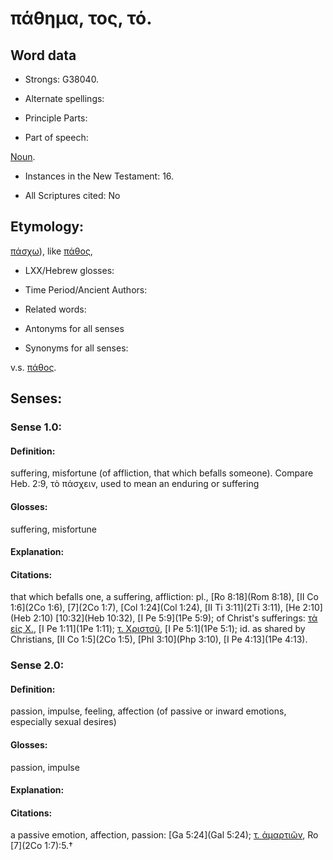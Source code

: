 # πάθημα, τος, τό.

<!-- Status: S2=NeedsReview -->
<!-- Lexica used for edits: BDAG, FFM, LN, A-S -->

## Word data

* Strongs: G38040.

* Alternate spellings:



* Principle Parts: 


* Part of speech: 

[Noun](http://ugg.readthedocs.io/en/latest/noun.html).

* Instances in the New Testament: 16.

* All Scriptures cited: No

## Etymology: 

[πάσχω]()), like [πάθος](),

* LXX/Hebrew glosses: 


* Time Period/Ancient Authors: 


* Related words: 

* Antonyms for all senses

* Synonyms for all senses: 

 v.s. [πάθος](../G38060/01.md).

## Senses: 


### Sense  1.0: 

#### Definition: 

suffering, misfortune (of affliction, that which befalls someone).  Compare Heb. 2:9, τὸ πάσχειν, used to mean an enduring or suffering

#### Glosses: 

suffering, misfortune 

#### Explanation:


#### Citations: 

that which befalls one, a suffering, affliction: pl., [Ro 8:18](Rom 8:18), [II Co 1:6](2Co 1:6), [7](2Co 1:7), [Col 1:24](Col 1:24), [II Ti 3:11](2Ti 3:11), [He 2:10](Heb 2:10) [10:32](Heb 10:32), [I Pe 5:9](1Pe 5:9); of Christ's sufferings: [τὰ εἰς Χ.](), [I Pe 1:11](1Pe 1:11); [τ. Χριστσῦ](), [I Pe 5:1](1Pe 5:1); id. as shared by Christians, [II Co 1:5](2Co 1:5), [Phl 3:10](Php 3:10), [I Pe 4:13](1Pe 4:13).

### Sense  2.0: 

#### Definition: 

passion, impulse, feeling, affection (of passive or inward emotions, especially sexual desires)

#### Glosses: 

passion, impulse

#### Explanation: 


#### Citations: 

a passive emotion, affection, passion: [Ga 5:24](Gal 5:24); [τ. ἁμαρτιῶν](), Ro [7](2Co 1:7):5.†